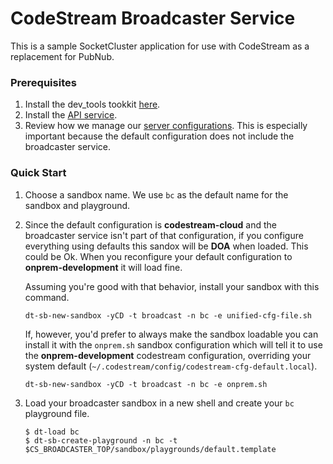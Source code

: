 # CodeStream Broadcaster Service

This is a sample SocketCluster application for use with CodeStream
as a replacement for PubNub.

### Prerequisites
1. Install the dev_tools tookkit
   [here](https://github.com/teamcodestream/dev_tools).
1. Install the [API service](https://github.com/teamcodestream/api_service).
1. Review how we manage our [server configurations](README.unified-cfg-file.md).
   This is especially important because the default configuration does not
   include the broadcaster service.

### Quick Start

1. Choose a sandbox name. We use `bc` as the default name for the sandbox and
   playground.

1. Since the default configuration is **codestream-cloud** and the broadcaster
   service isn't part of that configuration, if you configure everything using
   defaults this sandox will be **DOA** when loaded. This could be Ok. When you
   reconfigure your default configuration to **onprem-development** it will load
   fine.

   Assuming you're good with that behavior, install your sandbox with this command.
	```
	dt-sb-new-sandbox -yCD -t broadcast -n bc -e unified-cfg-file.sh
	```
   If, however, you'd prefer to always make the sandbox loadable you can install
   it with the `onprem.sh` sandbox configuration which will tell it to use the
   **onprem-development** codestream configuration, overriding your system
   default (`~/.codestream/config/codestream-cfg-default.local`).
	```
	dt-sb-new-sandbox -yCD -t broadcast -n bc -e onprem.sh
	```

1. Load your broadcaster sandbox in a new shell and create your `bc` playground
   file.
	```
	$ dt-load bc
	$ dt-sb-create-playground -n bc -t $CS_BROADCASTER_TOP/sandbox/playgrounds/default.template
	```
